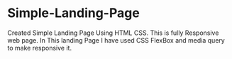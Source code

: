 # Simple-Landing-Page
Created Simple Landing Page Using HTML CSS.
This is fully Responsive web page.
In This landing Page I have used CSS FlexBox and media query to make responsive it.
